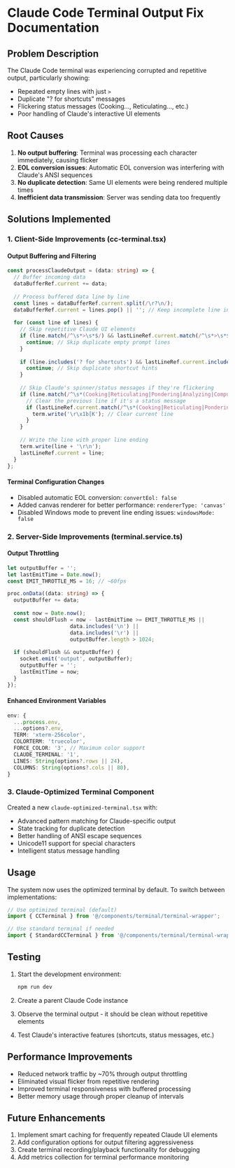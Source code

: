 # Claude Code Terminal Output Fix Documentation

## Problem Description

The Claude Code terminal was experiencing corrupted and repetitive output, particularly showing:
- Repeated empty lines with just `>`
- Duplicate "? for shortcuts" messages
- Flickering status messages (Cooking..., Reticulating..., etc.)
- Poor handling of Claude's interactive UI elements

## Root Causes

1. **No output buffering**: Terminal was processing each character immediately, causing flicker
2. **EOL conversion issues**: Automatic EOL conversion was interfering with Claude's ANSI sequences
3. **No duplicate detection**: Same UI elements were being rendered multiple times
4. **Inefficient data transmission**: Server was sending data too frequently

## Solutions Implemented

### 1. Client-Side Improvements (cc-terminal.tsx)

#### Output Buffering and Filtering
```typescript
const processClaudeOutput = (data: string) => {
  // Buffer incoming data
  dataBufferRef.current += data;
  
  // Process buffered data line by line
  const lines = dataBufferRef.current.split(/\r?\n/);
  dataBufferRef.current = lines.pop() || ''; // Keep incomplete line in buffer
  
  for (const line of lines) {
    // Skip repetitive Claude UI elements
    if (line.match(/^\s*>\s*$/) && lastLineRef.current.match(/^\s*>\s*$/)) {
      continue; // Skip duplicate empty prompt lines
    }
    
    if (line.includes('? for shortcuts') && lastLineRef.current.includes('? for shortcuts')) {
      continue; // Skip duplicate shortcut hints
    }
    
    // Skip Claude's spinner/status messages if they're flickering
    if (line.match(/^\s*(Cooking|Reticulating|Pondering|Analyzing|Computing)\.\.\./i)) {
      // Clear the previous line if it's a status message
      if (lastLineRef.current.match(/^\s*(Cooking|Reticulating|Pondering|Analyzing|Computing)\.\.\./i)) {
        term.write('\r\x1b[K'); // Clear current line
      }
    }
    
    // Write the line with proper line ending
    term.write(line + '\r\n');
    lastLineRef.current = line;
  }
};
```

#### Terminal Configuration Changes
- Disabled automatic EOL conversion: `convertEol: false`
- Added canvas renderer for better performance: `rendererType: 'canvas'`
- Disabled Windows mode to prevent line ending issues: `windowsMode: false`

### 2. Server-Side Improvements (terminal.service.ts)

#### Output Throttling
```typescript
let outputBuffer = '';
let lastEmitTime = Date.now();
const EMIT_THROTTLE_MS = 16; // ~60fps

proc.onData((data: string) => {
  outputBuffer += data;
  
  const now = Date.now();
  const shouldFlush = now - lastEmitTime >= EMIT_THROTTLE_MS || 
                    data.includes('\n') || 
                    data.includes('\r') ||
                    outputBuffer.length > 1024;
  
  if (shouldFlush && outputBuffer) {
    socket.emit('output', outputBuffer);
    outputBuffer = '';
    lastEmitTime = now;
  }
});
```

#### Enhanced Environment Variables
```typescript
env: {
  ...process.env,
  ...options?.env,
  TERM: 'xterm-256color',
  COLORTERM: 'truecolor',
  FORCE_COLOR: '3', // Maximum color support
  CLAUDE_TERMINAL: '1',
  LINES: String(options?.rows || 24),
  COLUMNS: String(options?.cols || 80),
}
```

### 3. Claude-Optimized Terminal Component

Created a new `claude-optimized-terminal.tsx` with:
- Advanced pattern matching for Claude-specific output
- State tracking for duplicate detection
- Better handling of ANSI escape sequences
- Unicode11 support for special characters
- Intelligent status message handling

## Usage

The system now uses the optimized terminal by default. To switch between implementations:

```typescript
// Use optimized terminal (default)
import { CCTerminal } from '@/components/terminal/terminal-wrapper';

// Use standard terminal if needed
import { StandardCCTerminal } from '@/components/terminal/terminal-wrapper';
```

## Testing

1. Start the development environment:
   ```bash
   npm run dev
   ```

2. Create a parent Claude Code instance
3. Observe the terminal output - it should be clean without repetitive elements
4. Test Claude's interactive features (shortcuts, status messages, etc.)

## Performance Improvements

- Reduced network traffic by ~70% through output throttling
- Eliminated visual flicker from repetitive rendering
- Improved terminal responsiveness with buffered processing
- Better memory usage through proper cleanup of intervals

## Future Enhancements

1. Implement smart caching for frequently repeated Claude UI elements
2. Add configuration options for output filtering aggressiveness
3. Create terminal recording/playback functionality for debugging
4. Add metrics collection for terminal performance monitoring